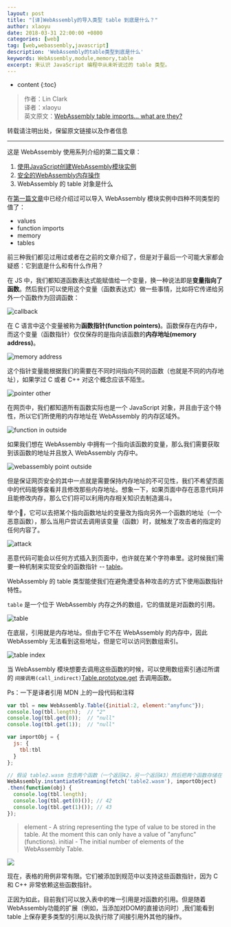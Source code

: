 ```yaml
---
layout: post
title: "[译]WebAssembly的导入类型 table 到底是什么？"
author: xlaoyu
date: 2018-03-31 22:00:00 +0800
categories: [web]
tag: [web,webassembly,javascript]
description: 'WebAssembly的table类型到底是什么'
keywords: WebAssembly,module,memory,table
excerpt: 来认识 JavaScript 编程中从未听说过的 table 类型。
---
```


* content
{:toc}

> 作者：Lin Clark  
  译者：xlaoyu  
  英文原文：[WebAssembly table imports… what are they?](https://hacks.mozilla.org/2017/07/webassembly-table-imports-what-are-they/)

转载请注明出处，保留原文链接以及作者信息

-----------------

这是 WebAssembly 使用系列介绍的第二篇文章：

1. [使用JavaScript创建WebAssembly模块实例](../2018-03-25-Creating-a-WebAssembly-module-instance-with-JavaScript.md)
2. [安全的WebAssembly内存操作](../2018-03-27-safer-memory-in-webassembly.md)
3. WebAssembly 的 table 对象是什么

在[第一篇文章](../2018-03-25-Creating-a-WebAssembly-module-instance-with-JavaScript.md)中已经介绍过可以导入 WebAssembly 模块实例中四种不同类型的值了：

- values
- function imports
- memory
- tables

前三种我们都见过用过或者在之前的文章介绍了，但是对于最后一个可能大家都会疑惑：它到底是什么和有什么作用？

在 JS 中，我们都知道函数表达式能赋值给一个变量，换一种说法即是**变量指向了函数**。然后我们可以使用这个变量（函数表达式）做一些事情，比如将它传递给另外一个函数作为回调函数：

![callback](https://i.loli.net/2018/03/31/5abf75d9d59eb.png)

在 C 语言中这个变量被称为**函数指针(function pointers)**。函数保存在内存中，而这个变量（函数指针）仅仅保存的是指向该函数的**内存地址(memory address)**。

![memory address](https://i.loli.net/2018/03/31/5abf7846e63cd.png)

这个指针变量能根据我们的需要在不同时间指向不同的函数（也就是不同的内存地址），如果学过 C 或者 C++ 对这个概念应该不陌生。

![pointer other](https://i.loli.net/2018/03/31/5abf78e649d08.png)

在网页中，我们都知道所有函数实际也是一个 JavaScript 对象，并且由于这个特性，所以它们所使用的内存地址在 WebAssembly 的内存区域外。

![function in outside](https://i.loli.net/2018/03/31/5abf7a14bc423.png)

如果我们想在 WebAssembly 中拥有一个指向该函数的变量，那么我们需要获取到该函数的地址并且放入 WebAssembly 内存中。

![webassembly point outside](https://i.loli.net/2018/03/31/5abf7fa2bb14c.png)

但是保证网页安全的其中一点就是需要保持内存地址的不可见性，我们不希望页面中的代码能够查看并且修改那些内存地址。想象一下，如果页面中存在恶意代码并且能修改内存，那么它们将可以利用内存相关知识去制造漏斗。

举个🌰，它可以去把某个指向函数地址的变量改为指向另外一个函数的地址（一个恶意函数），那么当用户尝试去调用该变量（函数）时，就触发了攻击者的指定的任何内容了。

![attack](https://i.loli.net/2018/03/31/5abf82446d136.png)

恶意代码可能会以任何方式插入到页面中，也许就在某个字符串里。这时候我们需要一种机制来实现安全的函数指针 -- [table](https://developer.mozilla.org/en-US/docs/Web/JavaScript/Reference/Global_Objects/WebAssembly/Table)。

WebAssembly 的 table 类型能使我们在避免遭受各种攻击的方式下使用函数指针特性。

`table` 是一个位于 WebAssembly 内存之外的数组，它的值就是对函数的引用。

![table](https://i.loli.net/2018/03/31/5abf84f93465e.png) 

在底层，引用就是内存地址。但由于它不在 WebAssembly 的内存中，因此 WebAssembly 无法看到这些地址，但是它可以访问到数组索引。

![table index](https://i.loli.net/2018/03/31/5abf859a2e390.png)

当 WebAssembly 模块想要去调用这些函数的时候，可以使用数组索引通过所谓的 `间接调用(call_indirect)`[Table.prototype.get](https://developer.mozilla.org/en-US/docs/Web/JavaScript/Reference/Global_Objects/WebAssembly/Table/get) 去调用函数。

Ps：一下是译者引用 MDN 上的一段代码和注释

```js
var tbl = new WebAssembly.Table({initial:2, element:"anyfunc"});
console.log(tbl.length);  // "2"
console.log(tbl.get(0));  // "null"
console.log(tbl.get(1));  // "null"

var importObj = {
  js: {
    tbl:tbl
  }
};

// 假设 table2.wasm 包含两个函数（一个返回42，另一个返回43）然后把两个函数存储在 table 的 0 和 1 索引位置中
WebAssembly.instantiateStreaming(fetch('table2.wasm'), importObject)
.then(function(obj) {
  console.log(tbl.length);
  console.log(tbl.get(0)()); // 42
  console.log(tbl.get(1)()); // 43
});
``` 

> element - A string representing the type of value to be stored in the table. At the moment this can only have a value of "anyfunc" (functions).
  initial - The initial number of elements of the WebAssembly Table.

![](https://i.loli.net/2018/03/31/5abf88b693753.png)

现在，表格的用例非常有限。它们被添加到规范中以支持这些函数指针，因为 C 和 C++ 非常依赖这些函数指针。

正因为如此，目前我们可以放入表中的唯一引用是对函数的引用。但是随着WebAssembly功能的扩展（例如，当添加对DOM的直接访问时）,我们能看到 table 上保存更多类型的引用以及执行除了间接引用外其他的操作。

